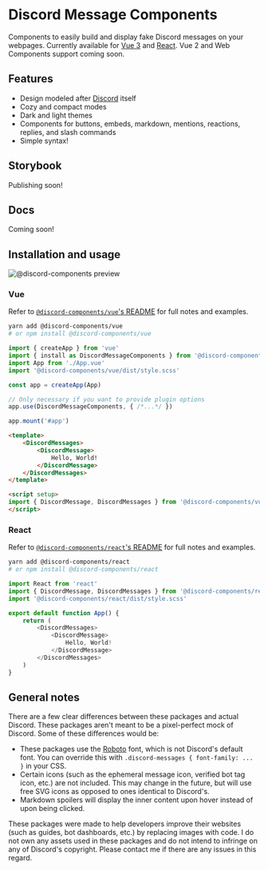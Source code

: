 # Discord Message Components

Components to easily build and display fake Discord messages on your webpages. Currently available for [Vue 3](https://github.com/ticketeer/discord-components/tree/main/packages/vue) and [React](https://github.com/ticketeer/discord-components/tree/main/packages/react). Vue 2 and Web Components support coming soon.

## Features

- Design modeled after [Discord](https://discordapp.com/) itself
- Cozy and compact modes
- Dark and light themes
- Components for buttons, embeds, markdown, mentions, reactions, replies, and slash commands
- Simple syntax!

## Storybook

Publishing soon!

## Docs

Coming soon!

## Installation and usage

![@discord-components preview](https://i.imgur.com/ZxsfkHb.png)

### Vue

Refer to [`@discord-components/vue`'s README](https://github.com/ticketeer/discord-components/tree/main/packages/vue#readme) for full notes and examples.

```sh
yarn add @discord-components/vue
# or npm install @discord-components/vue
```

```js
import { createApp } from 'vue'
import { install as DiscordMessageComponents } from '@discord-components/vue'
import App from './App.vue'
import '@discord-components/vue/dist/style.scss'

const app = createApp(App)

// Only necessary if you want to provide plugin options
app.use(DiscordMessageComponents, { /*...*/ })

app.mount('#app')
```

```html
<template>
	<DiscordMessages>
		<DiscordMessage>
			Hello, World!
		</DiscordMessage>
	</DiscordMessages>
</template>

<script setup>
import { DiscordMessage, DiscordMessages } from '@discord-components/vue'
</script>
```

### React

Refer to [`@discord-components/react`'s README](https://github.com/ticketeer/discord-components/tree/main/packages/react#readme) for full notes and examples.

```sh
yarn add @discord-components/react
# or npm install @discord-components/react
```

```js
import React from 'react'
import { DiscordMessage, DiscordMessages } from '@discord-components/react'
import '@discord-components/react/dist/style.scss'

export default function App() {
	return (
		<DiscordMessages>
			<DiscordMessage>
				Hello, World!
			</DiscordMessage>
		</DiscordMessages>
	)
}
```

## General notes

There are a few clear differences between these packages and actual Discord. These packages aren't meant to be a pixel-perfect mock of Discord. Some of these differences would be:

- These packages use the [Roboto](https://fonts.google.com/specimen/Roboto) font, which is not Discord's default font. You can override this with `.discord-messages { font-family: ... }` in your CSS.
- Certain icons (such as the ephemeral message icon, verified bot tag icon, etc.) are not included. This may change in the future, but will use free SVG icons as opposed to ones identical to Discord's.
- Markdown spoilers will display the inner content upon hover instead of upon being clicked.

These packages were made to help developers improve their websites (such as guides, bot dashboards, etc.) by replacing images with code. I do not own any assets used in these packages and do not intend to infringe on any of Discord's copyright. Please contact me if there are any issues in this regard.
